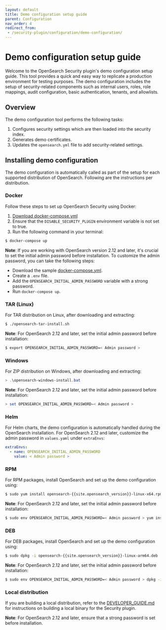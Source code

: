 ```yaml
---
layout: default
title: Demo configuration setup guide
parent: Configuration
nav_order: 4
redirect_from:
 - /security-plugin/configuration/demo-configuration/
---
```


# Demo configuration setup guide

Welcome to the OpenSearch Security plugin's demo configuration setup guide. This tool provides a quick and easy way to replicate a production environment for testing purposes. The demo configuration includes the setup of security-related components such as internal users, roles, role mappings, audit configuration, basic authentication, tenants, and allowlists.

## Overview

The demo configuration tool performs the following tasks:

1. Configures security settings which are then loaded into the security index.
2. Generates demo certificates.
3. Updates the `opensearch.yml` file to add security-related settings.

## Installing demo configuration

The demo configuration is automatically called as part of the setup for each supported distribution of OpenSearch. Following are the instructions per distribution.

### Docker

Follow these steps to set up OpenSearch Security using Docker:

1. [Download docker-compose.yml](https://opensearch.org/downloads.html)
2. Ensure that the `DISABLE_SECURITY_PLUGIN` environment variable is not set to true.
3. Run the following command in your terminal:
```bash
$ docker-compose up
```

**Note**: If you are working with OpenSearch version 2.12 and later, it's crucial to set the initial admin password before installation. To customize the admin password, you can take the following steps:

- Download the sample [docker-compose.yml](https://github.com/opensearch-project/documentation-website/blob/{{site.opensearch_major_minor_version}}/assets/examples/docker-compose.yml).
- Create a `.env` file.
- Add the `OPENSEARCH_INITIAL_ADMIN_PASSWORD` variable with a strong password.
- Run `docker-compose up`.

### TAR (Linux)

For TAR distribution on Linux, after downloading and extracting:

```bash
$ ./opensearch-tar-install.sh
```

**Note**: For OpenSearch 2.12 and later, set the initial admin password before installation:

```bash
$ export OPENSEARCH_INITIAL_ADMIN_PASSWORD=< Admin password >
```

### Windows

For ZIP distribution on Windows, after downloading and extracting:

```powershell
> .\opensearch-windows-install.bat
```

**Note**: For OpenSearch 2.12 and later, set the initial admin password before installation:

```powershell
> set OPENSEARCH_INITIAL_ADMIN_PASSWORD=< Admin password >
```

### Helm

For Helm charts, the demo configuration is automatically handled during the OpenSearch installation. For OpenSearch 2.12 and later, customize the admin password in `values.yaml` under `extraEnvs`:

```yaml
extraEnvs:
  - name: OPENSEARCH_INITIAL_ADMIN_PASSWORD
    value: < Admin password >
```

### RPM

For RPM packages, install OpenSearch and set up the demo configuration using:

```bash
$ sudo yum install opensearch-{{site.opensearch_version}}-linux-x64.rpm
```

**Note**: For OpenSearch 2.12 and later, set the initial admin password before installation:

```bash
$ sudo env OPENSEARCH_INITIAL_ADMIN_PASSWORD=< Admin password > yum install opensearch-{{site.opensearch_version}}-linux-x64.rpm
```

### DEB

For DEB packages, install OpenSearch and set up the demo configuration using:

```bash
$ sudo dpkg -i opensearch-{{site.opensearch_version}}-linux-arm64.deb
```

**Note**: For OpenSearch 2.12 and later, set the initial admin password before installation:

```bash
$ sudo env OPENSEARCH_INITIAL_ADMIN_PASSWORD=< Admin password > dpkg -i opensearch-{{site.opensearch_version}}-linux-arm64.deb
```

### Local distribution

If you are building a local distribution, refer to the [DEVELOPER_GUIDE.md](https://github.com/opensearch-project/security/blob/main/DEVELOPER_GUIDE.md) for instructions on building a local binary for the Security plugin.

**Note**: For OpenSearch 2.12 and later, ensure that a strong password is set before installation.